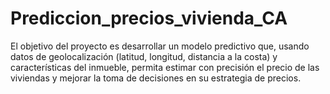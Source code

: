 # Prediccion_precios_vivienda_CA
El objetivo del proyecto es desarrollar un modelo predictivo que, usando datos de geolocalización (latitud, longitud, distancia a la costa) y características del inmueble, permita estimar con precisión el precio de las viviendas y mejorar la toma de decisiones en su estrategia de precios.


